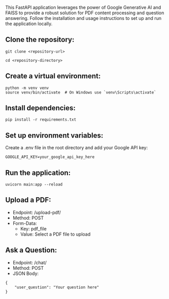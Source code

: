 This FastAPI application leverages the power of Google Generative AI and FAISS to provide a robust solution for PDF content processing and question answering. Follow the installation and usage instructions to set up and run the application locally.
## Clone the repository:

```
git clone <repository-url>

cd <repository-directory>
```
## Create a virtual environment:
```
python -m venv venv
source venv/bin/activate  # On Windows use `venv\Scripts\activate`
```
## Install dependencies:
```
pip install -r requirements.txt
```
## Set up environment variables:
Create a .env file in the root directory and add your Google API key:
```
GOOGLE_API_KEY=your_google_api_key_here
```


## Run the application:

```
uvicorn main:app --reload
```
## Upload a PDF:

- Endpoint: /upload-pdf/
- Method: POST
- Form-Data:
  * Key: pdf_file
  * Value: Select a PDF file to upload
## Ask a Question:

- Endpoint: /chat/
- Method: POST
- JSON Body:
```
{
    "user_question": "Your question here"
}
```
